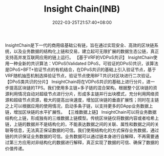 ﻿---
weight: 
title: "Insight Chain(INB)"
description: "InsightChain是下一代的商用级基础公有链，旨在通过实现安全、高效的区块链系统，以及业务数据的结构化上链和交易，建立起可无限扩展的数据生态公链，真正支持高并发互联网应用的..."
date: 2022-03-25T21:57:40+08:00
lastmod: 2022-03-25T16:45:40+08:00
draft: false
authors: ["Metabd"]
featuredImage: "insight-chaininb.webp"
link: ""
tags: ["数字代币","Insight Chain(INB)"]
categories: ["navigation"]
navigation: ["数字代币"]
lightgallery: true
toc: true
pinned: false
recommend: false
recommend1: false
---
InsightChain是下一代的商用级基础公有链，旨在通过实现安全、高效的区块链系统，以及业务数据的结构化上链和交易，建立起可无限扩展的数据生态公链，真正支持高并发互联网应用的链上运行。
【基于VRF的VDPoS共识】
InsightChain使用一种全新的共识算法：VDPoS(Validated DPoS，可验证的DPoS)共识，该算法是DPoS+BFT+验证节点的有机结合，在DPoS共识的基础上引入验证节点，基于VRF随机抽签机制选择验证节点，验证节点使用BFT共识对区块进行二次验证。
【DPoS类共识的分片】
InsightChain将在VDPoS共识的基础上进行分片，进一步提高区块链的TPS。我们使用多主链+多子链的混合架构。根据整个区块链的资源利用情况自动对超级节点进行分片，形成多主链并行出块模式，充分利用网络资源和超级节点资源，极大的提高出块速度，增加区块链的垂直扩展性；同时在主链之上可以根据应用的使用情况，启动多条子链，以支持更多的DApp业务数据上链，增加区块链的水平扩展性。
【三维数据上链】
InsightChain可以将业务数据结构化上链，形成独有的三维数据上链模型。传统区块链仅将数据内容或者哈希上链，上链的数据并不是结构化的，不能表达数据之间的关联、属性和数据之间的关联等信息，无法真正保证数据的可信。我们使用结构化的方式保存业务数据，通过链的共识保证业务数据的可信。业务数据可以通过链本身进行自解释，不再需要通过第三方应用对非结构化的数据进行解释，真正实现了数据的可信、确保了数据的价值传递。
